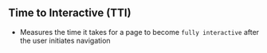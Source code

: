 ## Time to Interactive (TTI)

- Measures the time it takes for a page to become `fully interactive` after the user initiates navigation

